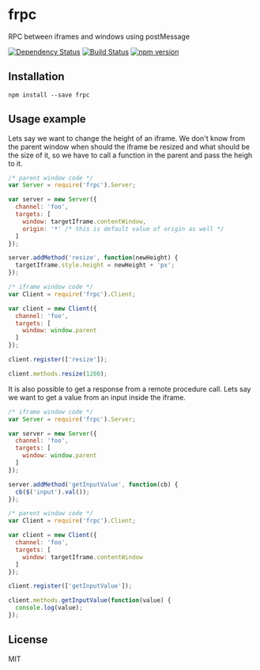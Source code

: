 # frpc

RPC between iframes and windows using postMessage

[![Dependency Status](https://david-dm.org/zkochan/frpc/status.svg?style=flat)](https://david-dm.org/zkochan/frpc)
[![Build Status](https://travis-ci.org/zkochan/frpc.svg?branch=master)](https://travis-ci.org/zkochan/frpc)
[![npm version](https://badge.fury.io/js/frpc.svg)](http://badge.fury.io/js/frpc)


## Installation

```
npm install --save frpc
```

## Usage example

Lets say we want to change the height of an iframe. We don't know from the parent window when should the iframe be resized and what should be the size of it, so we have to call a function in the parent and pass the heigh to it.

```js
/* parent window code */
var Server = require('frpc').Server;

var server = new Server({
  channel: 'foo',
  targets: [
    window: targetIframe.contentWindow,
    origin: '*' /* this is default value of origin as well */
  ]
});

server.addMethod('resize', function(newHeight) {
  targetIframe.style.height = newHeight + 'px';
});

/* iframe window code */
var Client = require('frpc').Client;

var client = new Client({
  channel: 'foo',
  targets: [
    window: window.parent
  ]
});

client.register(['resize']);

client.methods.resize(1200);
```

It is also possible to get a response from a remote procedure call. Lets say we want to get a value from an input inside the iframe.

```js
/* iframe window code */
var Server = require('frpc').Server;

var server = new Server({
  channel: 'foo',
  targets: [
    window: window.parent
  ]
});

server.addMethod('getInputValue', function(cb) {
  cb($('input').val());
});

/* parent window code */
var Client = require('frpc').Client;

var client = new Client({
  channel: 'foo',
  targets: [
    window: targetIframe.contentWindow
  ]
});

client.register(['getInputValue']);

client.methods.getInputValue(function(value) {
  console.log(value);
});
```


## License

MIT
